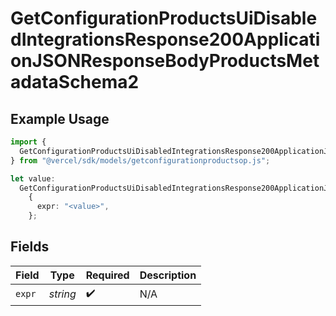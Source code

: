 # GetConfigurationProductsUiDisabledIntegrationsResponse200ApplicationJSONResponseBodyProductsMetadataSchema2

## Example Usage

```typescript
import {
  GetConfigurationProductsUiDisabledIntegrationsResponse200ApplicationJSONResponseBodyProductsMetadataSchema2,
} from "@vercel/sdk/models/getconfigurationproductsop.js";

let value:
  GetConfigurationProductsUiDisabledIntegrationsResponse200ApplicationJSONResponseBodyProductsMetadataSchema2 =
    {
      expr: "<value>",
    };
```

## Fields

| Field              | Type               | Required           | Description        |
| ------------------ | ------------------ | ------------------ | ------------------ |
| `expr`             | *string*           | :heavy_check_mark: | N/A                |